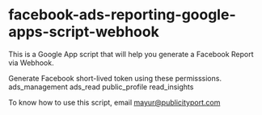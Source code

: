 # facebook-ads-reporting-google-apps-script-webhook
This is a Google App script that will help you generate a Facebook Report via Webhook.

Generate Facebook short-lived token using these permisssions.
ads_management
ads_read
public_profile
read_insights

To know how to use this script, email mayur@publicityport.com

